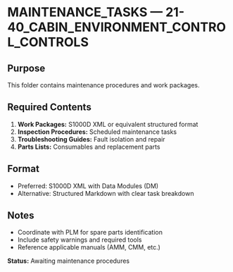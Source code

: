 # MAINTENANCE_TASKS — 21-40_CABIN_ENVIRONMENT_CONTROL_CONTROLS

## Purpose
This folder contains maintenance procedures and work packages.

## Required Contents
1. **Work Packages:** S1000D XML or equivalent structured format
2. **Inspection Procedures:** Scheduled maintenance tasks
3. **Troubleshooting Guides:** Fault isolation and repair
4. **Parts Lists:** Consumables and replacement parts

## Format
- Preferred: S1000D XML with Data Modules (DM)
- Alternative: Structured Markdown with clear task breakdown

## Notes
- Coordinate with PLM for spare parts identification
- Include safety warnings and required tools
- Reference applicable manuals (AMM, CMM, etc.)

**Status:** Awaiting maintenance procedures
